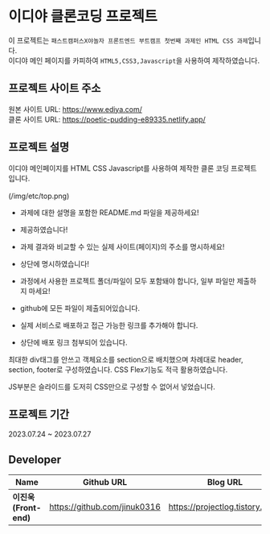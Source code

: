 # 이디야 클론코딩 프로젝트

이 프로젝트는 `패스트캠퍼스X야놀자 프론트엔드 부트캠프
첫번째 과제인 HTML CSS 과제`입니다.  
이디야 메인 페이지를 카피하여 `HTML5,CSS3,Javascript`을 사용하여 제작하였습니다.

## 프로젝트 사이트 주소

원본 사이트 URL: <a href="https://www.ediya.com/">https://www.ediya.com/</a>  
클론 사이트 URL: <a href="https://poetic-pudding-e89335.netlify.app/">https://poetic-pudding-e89335.netlify.app/</a>

## 프로젝트 설명

이디야 메인페이지를 HTML CSS Javascript를 사용하여 제작한 클론 코딩 프로젝트입니다.
<br/>
<br/>
(/img/etc/top.png)

- 과제에 대한 설명을 포함한 README.md 파일을 제공하세요!

* 제공하였습니다!

- 과제 결과와 비교할 수 있는 실제 사이트(페이지)의 주소를 명시하세요!

* 상단에 명시하였습니다!

- 과정에서 사용한 프로젝트 폴더/파일이 모두 포함돼야 합니다, 일부 파일만 제출하지 마세요!

* github에 모든 파일이 제출되어있습니다.

- 실제 서비스로 배포하고 접근 가능한 링크를 추가해야 합니다.

* 상단에 배포 링크 첨부되어 있습니다.

최대한 div태그를 안쓰고 객체요소를 section으로 배치했으며
차례대로 header, section, footer로 구성하였습니다.
CSS Flex기능도 적극 활용하였습니다.

JS부분은 슬라이드를 도저히 CSS만으로 구성할 수 없어서 넣었습니다.

## 프로젝트 기간

2023.07.24 ~ 2023.07.27

## Developer

| Name                  | Github URL                   | Blog URL                        |
| --------------------- | ---------------------------- | ------------------------------- |
| **이진욱(Front-end)** | https://github.com/jinuk0316 | https://projectlog.tistory.com/ |
